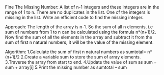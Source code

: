Fine The Missing Number:
A list of n-1 integers and these integers are in the range of 1 to n. There are no duplicates in the list. One of the integers is missing in the list. Write an efficient code to find the missing integer.

Approach:
The length of the array is n-1. So the sum of all n elements, i.e sum of numbers from 1 to n can be calculated using the formula n*(n+1)/2. Now find the sum of all the elements in the array and subtract it from the sum of first n natural numbers, it will be the value of the missing element.

Algorithm: 
1.Calculate the sum of first n natural numbers as sumtotal= n*(n+1)/2
2.Create a variable sum to store the sum of array elements.
3.Traverse the array from start to end.
4.Update the value of sum as sum = sum + array[i]
5.Print the missing number as sumtotal – sum
